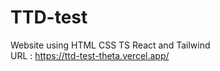 # TTD-test

Website using HTML CSS TS React and Tailwind
<br/>
URL : https://ttd-test-theta.vercel.app/
